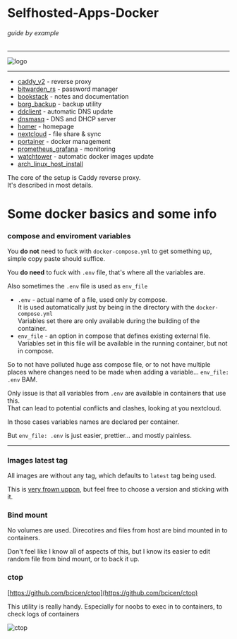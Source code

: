 # Selfhosted-Apps-Docker

###### guide by example

---

![logo](https://i.imgur.com/u5LH0jI.png)

---

* [caddy_v2](caddy_v2/) - reverse proxy
* [bitwarden_rs](bitwarden_rs/) - password manager
* [bookstack](bookstack/) - notes and documentation
* [borg_backup](borg_backup/) - backup utility
* [ddclient](ddclient/) - automatic DNS update
* [dnsmasq](dnsmasq/) - DNS and DHCP server
* [homer](homer/) - homepage
* [nextcloud](nextcloud/) - file share & sync
* [portainer](portainer/) - docker management
* [prometheus_grafana](prometheus_grafana/) - monitoring
* [watchtower](watchtower/) - automatic docker images update
* [arch_linux_host_install](arch_linux_host_install)

The core of the setup is Caddy reverse proxy.</br>
It's described in most details.

# Some docker basics and some info

### compose and enviroment variables

You **do not** need to fuck with `docker-compose.yml` to get something up,
simple copy paste should suffice.

You **do need** to fuck with `.env` file, that's where all the variables are.
  
Also sometimes the `.env` file is used as `env_file`

* `.env` - actual name of a file, used only by compose.</br>
  It is used automatically just by being in the directory
  with the `docker-compose.yml`</br>
  Variables set there are only available during the building of the container.
* `env_file` - an option in compose that defines existing external file.</br>
  Variables set in this file will be available in the running container,
  but not in compose.

So to not have polluted huge ass compose file, or to not have multiple places
where changes need to be made when adding a variable...  `env_file: .env` BAM.

Only issue is that all variables from `.env` are available in
containers that use this.</br>
That can lead to potential conflicts and clashes, looking at you nextcloud.

In those cases variables names are declared per container.

But `env_file: .env` is just easier, prettier... and mostly painless.

---

### Images latest tag

All images are without any tag, which defaults to `latest` tag being used.

This is [very frown uppon](https://vsupalov.com/docker-latest-tag/),
but feel free to choose a version and sticking with it.

### Bind mount

No volumes are used. Direcotires and files from host
are bind mounted in to containers.

Don't feel like I know all of aspects of this,
but I know its easier to edit random file from bind mount,
or to back it up.

### ctop

[https://github.com/bcicen/ctop](https://github.com/bcicen/ctop)

This utility is really handy. Especially for noobs to exec in to containers, 
to check logs of containers

![ctop](https://i.imgur.com/G4XcbFW.png)


